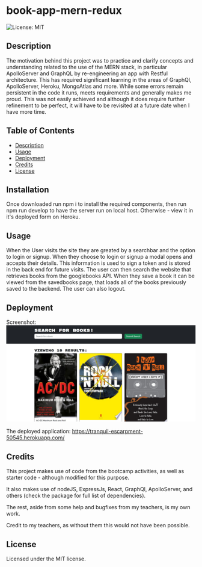 # book-app-mern-redux

![License: MIT](https://img.shields.io/badge/License-MIT-yellow.svg)

## Description

The motivation behind this project was to practice and clarify concepts and understanding related to the use of the MERN stack, in particular ApolloServer and GraphQL by re-engineering an app with Restful architecture. This has required significant learning in the areas of GraphQl, ApolloServer, Heroku, MongoAtlas and more. While some errors remain persistent in the code it runs, meets requirements and generally makes me proud. This was not easily achieved and although it does require further refinement to be perfect, it will have to be revisited at a future date when I have more time.

## Table of Contents

- [Description](#description)
- [Usage](#usage)
- [Deployment](#deployment)
- [Credits](#credits)
- [License](#license)


## Installation

Once downloaded run npm i to install the required components, then run npm run develop to have the server run on local host.
Otherwise - view it in it's deployed form on Heroku.

## Usage

When the User visits the site they are greated by a searchbar and the option to login or signup. When they choose to login or signup a modal opens and accepts their details. This information is used to sign a token and is stored in the back end for future visits. 
The user can then search the website that retrieves books from the googlebooks API. When they save a book it can be viewed from the savedbooks page, that loads all of the books previously saved to the backend.
The user can also logout.

## Deployment

Screenshot:
![My Refactored Book App](./assets/screen.jpg)

The deployed application:
https://tranquil-escarpment-50545.herokuapp.com/

## Credits

This project makes use of code from the bootcamp activities, as well as starter code - although modified for this purpose.

It also makes use of nodeJS, ExpressJs, React, GraphQl, ApolloServer, and others (check the package for full list of dependencies).

The rest, aside from some help and bugfixes from my teachers, is my own work.

Credit to my teachers, as without them this would not have been possible.

## License

Licensed under the MIT license.



